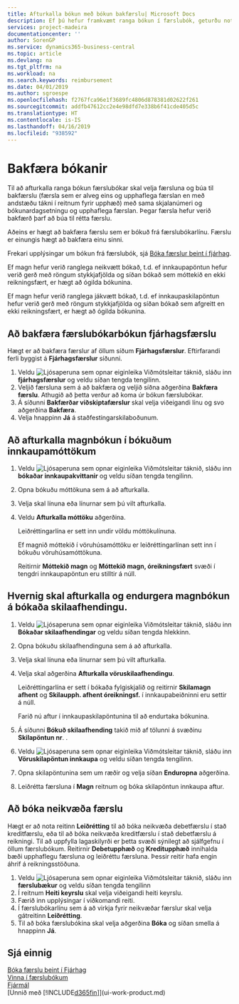```yaml
---
title: Afturkalla bókun með bókun bakfærslu| Microsoft Docs
description: Ef þú hefur framkvæmt ranga bókun í færslubók, geturðu notað bakfærsluaðgerðina til að afturkalla bókunina með réttri endurskoðunarslóð.
services: project-madeira
documentationcenter: ''
author: SorenGP
ms.service: dynamics365-business-central
ms.topic: article
ms.devlang: na
ms.tgt_pltfrm: na
ms.workload: na
ms.search.keywords: reimbursement
ms.date: 04/01/2019
ms.author: sgroespe
ms.openlocfilehash: f2767fca96e1f3689fc4806d878381d02622f261
ms.sourcegitcommit: addfb47612cc2e4e98dfd7e338b6f41cde405d5c
ms.translationtype: HT
ms.contentlocale: is-IS
ms.lasthandoff: 04/16/2019
ms.locfileid: "938592"
---
```

# <a name="reverse-postings"></a>Bakfæra bókanir
Til að afturkalla ranga bókun færslubókar skal velja færsluna og búa til bakfærslu (færsla sem er alveg eins og upphaflega færslan en með andstæðu tákni í reitnum fyrir upphæð) með sama skjalanúmeri og bókunardagsetningu og upphaflega færslan. Þegar færsla hefur verið bakfærð þarf að búa til rétta færslu.

Aðeins er hægt að bakfæra færslu sem er bókuð frá færslubókarlínu. Færslu er einungis hægt að bakfæra einu sinni.

Frekari upplýsingar um bókun frá færslubók, sjá [Bóka færslur beint í fjárhag](finance-how-post-transactions-directly.md).

Ef magn hefur verið ranglega neikvætt bókað, t.d. ef innkaupapöntun hefur verið gerð með röngum stykkjafjölda og síðan bókað sem móttekið en ekki reikningsfært, er hægt að ógilda bókunina.

Ef magn hefur verið ranglega jákvætt bókað, t.d. ef innkaupaskilapöntun hefur verið gerð með röngum stykkjafjölda og síðan bókað sem afgreitt en ekki reikningsfært, er hægt að ógilda bókunina.   

## <a name="to-reverse-the-journal-posting-of-a-general-ledger-entry"></a>Að bakfæra færslubókarbókun fjárhagsfærslu
Hægt er að bakfæra færslur af öllum síðum **Fjárhagsfærslur**. Eftirfarandi ferli byggist á **Fjárhagsfærslur** síðunni.
1. Veldu ![Ljósaperuna sem opnar eiginleika Viðmótsleitar](media/ui-search/search_small.png "Segðu mér hvað þú vilt gera") táknið, sláðu inn **fjárhagsfærslur** og veldu síðan tengda tengilinn.
2. Veljið færsluna sem á að bakfæra og veljið síðna aðgerðina **Bakfæra færslu**. Athugið að þetta verður að koma úr bókun færslubókar.
3. Á síðunni **Bakfærðar viðskiptafærslur** skal velja viðeigandi línu og svo aðgerðina **Bakfæra**.
4. Velja hnappinn **Já** á staðfestingarskilaboðunum.

## <a name="to-undo-a-quantity-posting-on-a-posted-purchase-receipt"></a>Að afturkalla magnbókun í bókuðum innkaupamóttökum  

1.  Veldu ![Ljósaperuna sem opnar eiginleika Viðmótsleitar](media/ui-search/search_small.png "Segðu mér hvað þú vilt gera") táknið, sláðu inn **bókaðar innkaupakvittanir** og veldu síðan tengda tengilinn.  
2.  Opna bókuðu móttökuna sem á að afturkalla.  
3.  Velja skal línuna eða línurnar sem þú vilt afturkalla.  
4.  Veldu **Afturkalla móttöku** aðgerðina.

    Leiðréttingarlína er sett inn undir völdu móttökulínuna.  

    Ef magnið móttekið í vöruhúsamóttöku er leiðréttingarlínan sett inn í bókuðu vöruhúsamóttökuna.  

    Reitirnir **Móttekið magn** og **Móttekið magn, óreikningsfært** svæði í tengdri innkaupapöntun eru stilltir á núll.

## <a name="to-undo-and-then-redo-a-quantity-posting-on-a-posted-return-shipment"></a>Hvernig skal afturkalla og endurgera magnbókun á bókaða skilaafhendingu.

1.  Veldu ![Ljósaperuna sem opnar eiginleika Viðmótsleitar](media/ui-search/search_small.png "Segðu mér hvað þú vilt gera") táknið, sláðu inn **Bókaðar skilaafhendingar** og veldu síðan tengda hlekkinn.  
2.  Opna bókuðu skilaafhendinguna sem á að afturkalla.
3. Velja skal línuna eða línurnar sem þú vilt afturkalla.  

4.  Velja skal aðgerðina **Afturkalla vöruskilaafhendingu**.  

    Leiðréttingarlína er sett í bókaða fylgiskjalið og reitirnir **Skilamagn afhent** og **Skilaupph. afhent óreikningsf.** í innkaupabeiðninni eru settir á núll.  

    Farið nú aftur í innkaupaskilapöntunina til að endurtaka bókunina.  

5.  Á síðunni **Bókuð skilaafhending** takið mið af tölunni á svæðinu **Skilapöntun nr**. .  
6.  Veldu ![Ljósaperuna sem opnar eiginleika Viðmótsleitar](media/ui-search/search_small.png "Segðu mér hvað þú vilt gera") táknið, sláðu inn **Vöruskilapöntun innkaupa** og veldu síðan tengda tengilinn.  
7.  Opna skilapöntunina sem um ræðir og velja síðan **Enduropna** aðgerðina.  
8.  Leiðrétta færsluna í **Magn** reitnum og bóka skilapöntun innkaupa aftur.  

## <a name="to-post-a-negative-entry"></a>Að bóka neikvæða færslu  
Hægt er að nota reitinn **Leiðrétting** til að bóka neikvæða debetfærslu í stað kreditfærslu, eða til að bóka neikvæða kreditfærslu í stað debetfærslu á reikningi. Til að uppfylla lagaskilyrði er þetta svæði sýnilegt að sjálfgefnu í öllum færslubókum. Reitirnir **Debetupphæð** og **Kreditupphæð** innihalda bæði upphaflegu færsluna og leiðréttu færsluna. Þessir reitir hafa engin áhrif á reikningsstöðuna.  

1.  Veldu ![Ljósaperuna sem opnar eiginleika Viðmótsleitar](media/ui-search/search_small.png "Segðu mér hvað þú vilt gera") táknið, sláðu inn **færslubækur** og veldu síðan tengda tengilinn  
2.  Í reitnum **Heiti keyrslu** skal velja viðeigandi heiti keyrslu.  
3.  Færið inn upplýsingar í viðkomandi reiti.  
4.  Í færslubókarlínu sem á að virkja fyrir neikvæðar færslur skal velja gátreitinn **Leiðrétting**.  
5.  Til að bóka færslubókina skal velja aðgerðina **Bóka** og síðan smella á hnappinn **Já**.

## <a name="see-also"></a>Sjá einnig
[Bóka færslu beint í Fjárhag](finance-how-post-transactions-directly.md)  
[Vinna í færslubókum](ui-work-general-journals.md)  
[Fjármál](finance.md)  
[Unnið með [!INCLUDE[d365fin](includes/d365fin_md.md)]](ui-work-product.md)  
